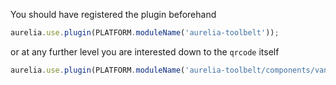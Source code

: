 
You should have registered the plugin beforehand

```js
aurelia.use.plugin(PLATFORM.moduleName('aurelia-toolbelt'));
```
or at any further level you are interested down to the ```qrcode``` itself
```js
aurelia.use.plugin(PLATFORM.moduleName('aurelia-toolbelt/components/vanilla/qrcode'));
```
